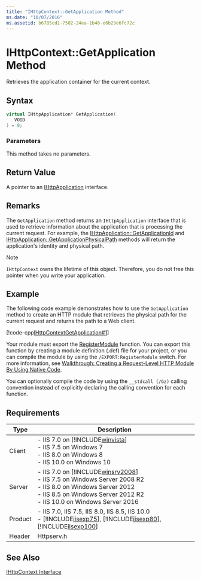 ```yaml
---
title: "IHttpContext::GetApplication Method"
ms.date: "10/07/2016"
ms.assetid: b6785cd1-7502-24ea-1b46-e6b29e6fc72c
---
```

# IHttpContext::GetApplication Method
Retrieves the application container for the current context.  
  
## Syntax  
  
```cpp  
virtual IHttpApplication* GetApplication(  
   VOID  
) = 0;  
```  
  
### Parameters  
 This method takes no parameters.  
  
## Return Value  
 A pointer to an [IHttpApplication](../../web-development-reference/native-code-api-reference/ihttpapplication-interface.md) interface.  
  
## Remarks  
 The `GetApplication` method returns an `IHttpApplication` interface that is used to retrieve information about the application that is processing the current request. For example, the [IHttpApplication::GetApplicationId](../../web-development-reference/native-code-api-reference/ihttpapplication-getapplicationid-method.md) and [IHttpApplication::GetApplicationPhysicalPath](../../web-development-reference/native-code-api-reference/ihttpapplication-getapplicationphysicalpath-method.md) methods will return the application's identity and physical path.  
  
> [!NOTE]
>  `IHttpContext` owns the lifetime of this object. Therefore, you do not free this pointer when you write your application.  
  
## Example  
 The following code example demonstrates how to use the `GetApplication` method to create an HTTP module that retrieves the physical path for the current request and returns the path to a Web client.  
  
 [!code-cpp[IHttpContextGetApplication#1](../../../samples/snippets/cpp/VS_Snippets_IIS/IIS7/IHttpContextGetApplication/cpp/IHttpContextGetApplication.cpp#1)]  
  
 Your module must export the [RegisterModule](../../web-development-reference/native-code-api-reference/pfn-registermodule-function.md) function. You can export this function by creating a module definition (.def) file for your project, or you can compile the module by using the `/EXPORT:RegisterModule` switch. For more information, see [Walkthrough: Creating a Request-Level HTTP Module By Using Native Code](../../web-development-reference/native-code-development-overview/walkthrough-creating-a-request-level-http-module-by-using-native-code.md).  
  
 You can optionally compile the code by using the `__stdcall (/Gz)` calling convention instead of explicitly declaring the calling convention for each function.  
  
## Requirements  
  
|Type|Description|  
|----------|-----------------|  
|Client|-   IIS 7.0 on [!INCLUDE[winvista](../../wmi-provider/includes/winvista-md.md)]<br />-   IIS 7.5 on Windows 7<br />-   IIS 8.0 on Windows 8<br />-   IIS 10.0 on Windows 10|  
|Server|-   IIS 7.0 on [!INCLUDE[winsrv2008](../../wmi-provider/includes/winsrv2008-md.md)]<br />-   IIS 7.5 on Windows Server 2008 R2<br />-   IIS 8.0 on Windows Server 2012<br />-   IIS 8.5 on Windows Server 2012 R2<br />-   IIS 10.0 on Windows Server 2016|  
|Product|-   IIS 7.0, IIS 7.5, IIS 8.0, IIS 8.5, IIS 10.0<br />-   [!INCLUDE[iisexp75](../../web-development-reference/native-code-api-reference/includes/iisexp75-md.md)], [!INCLUDE[iisexp80](../../web-development-reference/native-code-api-reference/includes/iisexp80-md.md)], [!INCLUDE[iisexp100](../../web-development-reference/native-code-api-reference/includes/iisexp100-md.md)]|  
|Header|Httpserv.h|  
  
## See Also  
 [IHttpContext Interface](../../web-development-reference/native-code-api-reference/ihttpcontext-interface.md)